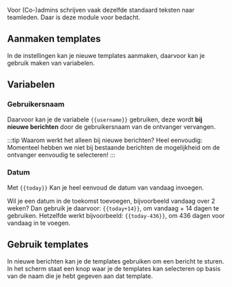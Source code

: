 Voor (Co-)admins schrijven vaak dezelfde standaard teksten naar teamleden.
Daar is deze module voor bedacht.

## Aanmaken templates

In de instellingen kan je nieuwe templates aanmaken, daarvoor kan je gebruik maken van variabelen.

## Variabelen

### Gebruikersnaam

Daarvoor kan je de variabele `{{username}}` gebruiken,
deze wordt **bij nieuwe berichten** door de gebruikersnaam van de ontvanger vervangen.

:::tip Waarom werkt het alleen bij nieuwe berichten?
Heel eenvoudig: Momenteel hebben we niet bij bestaande berichten de mogelijkheid om de ontvanger eenvoudig te selecteren!
:::

### Datum

Met `{{today}}` Kan je heel eenvoud de datum van vandaag invoegen.

Wil je een datum in de toekomst toevoegen, bijvoorbeeld vandaag over 2 weken?
Dan gebruik je daarvoor: `{{today+14}}`, om vandaag + 14 dagen te gebruiken.
Hetzelfde werkt bijvoorbeeld: `{{today-436}}`, om 436 dagen voor vandaag in te voegen.

## Gebruik templates

In nieuwe berichten kan je de templates gebruiken om een bericht te sturen.
In het scherm staat een knop waar je de templates kan selecteren op basis van de naam die je hebt gegeven aan dat template.
